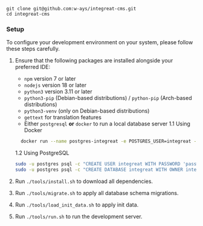 ````
git clone git@github.com:w-ays/integreat-cms.git
cd integreat-cms
````

### Setup

To configure your development environment on your system, please follow these steps carefully.

1. Ensure that the following packages are installed alongside your preferred IDE:
   - `npm` version 7 or later
   - `nodejs` version 18 or later
   - `python3` version 3.11 or later
   - `python3-pip` (Debian-based distributions) / `python-pip` (Arch-based distributions)
   - `python3-venv` (only on Debian-based distributions)
   - `gettext` for translation features
   - Either `postgresql` **or** `docker` to run a local database server
   1.1 Using Docker
   ```bash
     docker run --name postgres-integreat -e POSTGRES_USER=integreat -e POSTGRES_PASSWORD=password -e POSTGRES_DB=integreat -p 5432:5432 -d postgres
    ```
    1.2 Using PostgreSQL
    ```bash
    sudo -u postgres psql -c "CREATE USER integreat WITH PASSWORD 'password';"
    sudo -u postgres psql -c "CREATE DATABASE integreat WITH OWNER integreat;"
    ```

2. Run `./tools/install.sh` to download all dependencies.
3. Run `./tools/migrate.sh` to apply all database schema migrations.
4. Run `./tools/load_init_data.sh` to apply init data.
5. Run `./tools/run.sh` to run the development server.
